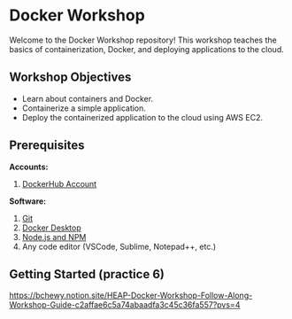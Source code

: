 
# Docker Workshop

Welcome to the Docker Workshop repository! This workshop teaches the basics of containerization, Docker, and deploying applications to the cloud.

## Workshop Objectives

- Learn about containers and Docker.
- Containerize a simple application.
- Deploy the containerized application to the cloud using AWS EC2.

## Prerequisites

**Accounts:**
1. [DockerHub Account](https://hub.docker.com/signup)

**Software:**
1. [Git](https://github.com/git-guides/install-git)
2. [Docker Desktop](https://www.docker.com/products/docker-desktop)
3. [Node.js and NPM](https://nodejs.org/en/download/package-manager)
4. Any code editor (VSCode, Sublime, Notepad++, etc.)

## Getting Started (practice 6)
https://bchewy.notion.site/HEAP-Docker-Workshop-Follow-Along-Workshop-Guide-c2affae6c5a74abaadfa3c45c36fa557?pvs=4
